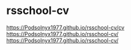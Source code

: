 # rsschool-cv
https://Podsolnyx1977.github.io/rsschool-cv/cv
https://Podsolnyx1977.github.io/rsschool-cv/
https://Podsolnyx1977.github.io/rsschool-cv/
